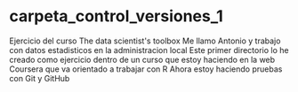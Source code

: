 # carpeta_control_versiones_1
Ejercicio del curso The data scientist's toolbox
Me llamo Antonio y trabajo con datos estadisticos en la administracion local
Este primer directorio lo he creado como ejercicio dentro de un curso que
estoy haciendo en la web Coursera que va orientado a trabajar con R
Ahora estoy haciendo pruebas con Git y GitHub

